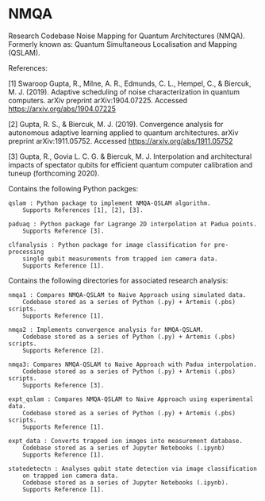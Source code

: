 # NMQA 

Research Codebase Noise Mapping for Quantum Architectures (NMQA). Formerly known as: Quantum Simultaneous Localisation and Mapping (QSLAM).

References:

[1] Swaroop Gupta, R., Milne, A. R., Edmunds, C. L., Hempel, C., & Biercuk, M. J. (2019). Adaptive scheduling of noise characterization in quantum computers. arXiv preprint arXiv:1904.07225. Accessed https://arxiv.org/abs/1904.07225 

[2] Gupta, R. S., & Biercuk, M. J. (2019). Convergence analysis for autonomous adaptive learning applied to quantum architectures. arXiv preprint arXiv:1911.05752. Accessed https://arxiv.org/abs/1911.05752

[3] Gupta, R., Govia L. C. G. & Biercuk, M. J. Interpolation and architectural impacts of spectator qubits for efficient quantum computer calibration and tuneup (forthcoming 2020).

Contains the following Python packges:
    
    qslam : Python package to implement NMQA-QSLAM algorithm. 
        Supports References [1], [2], [3].
 
    paduaq : Python package for Lagrange 2D interpolation at Padua points. 
        Supports Reference [3].

    clfanalysis : Python package for image classification for pre-processing
        single qubit measurements from trapped ion camera data.
        Supports Reference [1].

Contains the following directories for associated research analysis:

    nmqa1 : Compares NMQA-QSLAM to Naive Approach using simulated data. 
        Codebase stored as a series of Python (.py) + Artemis (.pbs) scripts.
        Supports Reference [1].
    
    nmqa2 : Implements convergence analysis for NMQA-QSLAM.
        Codebase stored as a series of Python (.py) + Artemis (.pbs) scripts.
        Supports Reference [2].
 
    nmqa3: Compares NMQA-QSLAM to Naive Approach with Padua interpolation. 
        Codebase stored as a series of Python (.py) + Artemis (.pbs) scripts.
        Supports Reference [3].
        
    expt_qslam : Compares NMQA-QSLAM to Naive Approach using experimental data.
        Codebase stored as a series of Python (.py) + Artemis (.pbs) scripts.
        Supports Reference [1].

    expt_data : Converts trapped ion images into measurement database. 
        Codebase stored as a series of Jupyter Notebooks (.ipynb) 
        Supports Reference [1].
    
    statedetectn : Analyses qubit state detection via image classification
        on trapped ion camera data.
        Codebase stored as a series of Jupyter Notebooks (.ipynb).
        Supports Reference [1].

